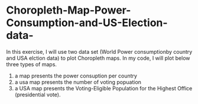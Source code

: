 # Choropleth-Map-Power-Consumption-and-US-Election-data-
In this exercise, I will use two data set (World Power consumptionby country and USA elction data) to plot Choropleth maps.
In my code, I will plot below three types of maps.

1. a map presents the power consuption per country
2. a usa map presents the number of voting popuation
3. a USA map presents the Voting-Eligible Population for the Highest Office (presidential vote).
